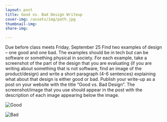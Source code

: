 ```yaml
---
layout: post
title: Good vs. Bad Design Writeup
cover-img: /assets/img/path.jpg
thumbnail-img: 
share-img: 

---
```


Due before class meets Friday, September 25
Find two examples of design – one good and one bad. The examples should be in tech but can be software or something physical in society. For each example, take a screenshot of the part of the design that you are evaluating (if you are writing about something that is not software, find an image of the product/design) and write a short paragraph (4-6 sentences) explaining what about that design is either good or bad. Publish your write-up as a post on your website with the title “Good vs. Bad Design”. The screenshot/image that you use should appear in the post with the description of each image appearing below the image.

![Good](https://images.app.goo.gl/myS3tidkpKveWn346)

![Bad](https://images.app.goo.gl/NdXMVdEQLH7erLoo7)
